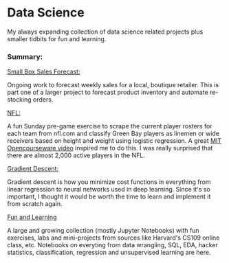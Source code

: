# Data Science

My always expanding collection of data science related projects plus smaller tidbits for fun and learning.

### Summary:

[Small Box Sales Forecast:](./small-box-sales-fcst)

Ongoing work to forecast weekly sales for a local, boutique retailer.  This is part one of a larger project to forecast product inventory and automate re-stocking orders.

[NFL:](./nfl)

A fun Sunday pre-game exercise to scrape the current player rosters for each team from nfl.com and classify Green Bay players as linemen or wide receivers based on height and weight using logistic regression. A great [MIT Opencourseware video](https://ocw.mit.edu/courses/electrical-engineering-and-computer-science/6-0002-introduction-to-computational-thinking-and-data-science-fall-2016/lecture-videos/lecture-10-understanding-experimental-data-cont./) inspired me to do this. I was really surprised that there are almost 2,000 active players in the NFL.

[Gradient Descent:](./gradient-descent)

Gradient descent is how you minimize cost functions in everything from linear regression to neural networks used in deep learning. Since it's so important, I thought it would be worth the time to learn and implement it from scratch again.

[Fun and Learning](./fun-and-learning)

A large and growing collection (mostly Jupyter Notebooks) with fun exercises, labs and mini-projects from sources like Harvard's CS109 online class, etc. Notebooks on everyting from data wrangling, SQL, EDA, hacker statistics, classification, regression and unsupervised learning are here.
